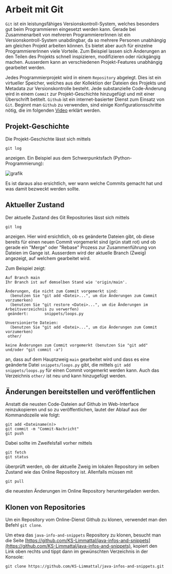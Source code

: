 # Arbeit mit Git

`Git` ist ein leistungsfähiges Versionskontroll-System, welches besonders gut beim Programmieren eingesetzt werden kann.
Gerade bei Zusammenarbeit von mehreren ProgrammiererInnen ist ein Versionskontroll-System unabdingbar, da so mehrere Personen
unabhängig am gleichen Projekt arbeiten können. Es bietet aber auch für einzelne ProgrammiererInnen viele Vorteile.
Zum Beispiel lassen sich Änderungen an den Teilen des Projekts schnell inspizieren, modifizieren oder rückgängig machen.
Ausserdem kann an verschiedenen Projekt-Features unabhängig gearbeitet werden.

Jedes Programmierprojekt wird in einem `Repository` abgelegt. Dies ist ein virtueller Speicher, welches aus der Kollektion
der Dateien des Projekts und Metadata zur Versionskontrolle besteht. Jede substanzielle Code-Änderung
wird in einem `Commit` zur Projekt-Geschichte hinzugefügt und mit einer Überschrift betitelt.
`Github` ist ein internet-basierter Dienst zum Einsatz von `Git`. Beginnt man `Github` zu verwenden, sind einige Konfigurationsschritte nötig,
die im folgenden [Video](https://www.youtube.com/watch?v=kHkQnuYzwoo) erklärt werden.

## Projekt-Geschichte

Die Projekt-Geschichte lässt sich mittels

```term
git log
```

anzeigen. Ein Beispiel aus dem Schwerpunktsfach (Python-Programmierung):

![grafik](https://user-images.githubusercontent.com/40485433/131213722-0036b625-5480-4bc8-9c74-214081c4cc6d.png)

Es ist daraus also ersichtlich, wer wann welche Commits gemacht hat und was damit bezweckt werden sollte.

## Aktueller Zustand

Der aktuelle Zustand des Git Repositories lässt sich mittels

```term
git log
```

anzeigen. Hier wird ersichtlich, ob es geänderte Dateien gibt, ob diese bereits für einen neuen Commit vorgemerkt sind (grün statt rot) und ob gerade ein
"Merge" oder "Rebase" Prozess zur Zusammenführung von Dateien im Gange ist. Ausserdem wird der aktuelle Branch (Zweig) angezeigt, auf welchem gearbeitet wird.

Zum Beispiel zeigt:

```term
Auf Branch main
Ihr Branch ist auf demselben Stand wie 'origin/main'.

Änderungen, die nicht zum Commit vorgemerkt sind:
  (benutzen Sie "git add <Datei>...", um die Änderungen zum Commit vorzumerken)
  (benutzen Sie "git restore <Datei>...", um die Änderungen im Arbeitsverzeichnis zu verwerfen)
 geändert:       snippets/loops.py

Unversionierte Dateien:
  (benutzen Sie "git add <Datei>...", um die Änderungen zum Commit vorzumerken)
 other/

keine Änderungen zum Commit vorgemerkt (benutzen Sie "git add" und/oder "git commit -a")
```

an, dass auf dem Hauptzweig `main` gearbeitet wird und dass es eine geänderte Datei `snippets/loops.py` gibt, die mittels `git add snippets/loops.py`
für einen Commit vorgemerkt werden kann. Auch das Verzeichnis `other/` ist neu und kann hinzugefügt werden.

## Änderungen bereitstellen und veröffentlichen

Anstatt die neusten Code-Dateien auf Github im Web-Interface reinzukopieren und so zu veröffentlichen, lautet der Ablauf aus der Kommandozeile wie folgt:

```term
git add <Dateiname(n)>
git commit -m "Commit-Nachricht"
git push
```

Dabei sollte im Zweifelsfall vorher mittels

```term
git fetch
git status
```

überprüft werden, ob der aktuelle Zweig im lokalen Repository im selben Zustand wie das Online Repository ist. Allenfalls müssen mit

```term
git pull
```

die neuesten Änderungen im Online Repository heruntergeladen werden.

## Klonen von Repositories

Um ein Repository vom Online-Dienst Github zu klonen, verwendet man den Befehl `git clone`.

Um etwa das `java-info-and-snippets` Repository zu klonen, besucht man die Seite [https://github.com/KS-Limmattal/java-infos-and-snippets](https://github.com/KS-Limmattal/java-infos-and-snippets), kopiert den Link oben rechts und
tippt dann im gewünschten Verzeichnis in der Konsole:

```term
git clone https://github.com/KS-Limmattal/java-infos-and-snippets.git
```

